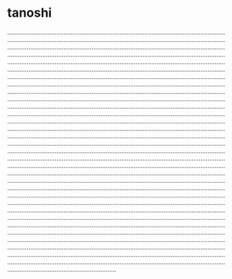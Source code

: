 # tanoshi

..............................................................................................................................................................................................................................................................................................................................................................................................................................................................................................................................................................................................................................................................................................................................................................................................................................................................................................................................................................................................................................................................................................................................................................................................................................................................................................................................................................................................................................................................................................................................................................................................................................................................................................................................................................................................................................................................................................................................................................................................................................................................................................................................................................................................................................................................................................................................................................................................................................................................................................................................................................................................................................................................................................................................................................................................................................................................................................................................................................................................................................................................................................................................................................................................................................................................................................................................................................................................................................................................................................................................................................................................................................................................................................................................................................................................................................................................................................................................................................................................................................................................................................................................................................................................